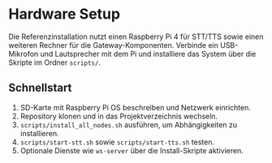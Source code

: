 # Hardware Setup

Die Referenzinstallation nutzt einen Raspberry Pi 4 für STT/TTS sowie einen weiteren Rechner für die Gateway-Komponenten.
Verbinde ein USB-Mikrofon und Lautsprecher mit dem Pi und installiere das System über die Skripte im Ordner `scripts/`.

## Schnellstart

1. SD-Karte mit Raspberry Pi OS beschreiben und Netzwerk einrichten.
2. Repository klonen und in das Projektverzeichnis wechseln.
3. `scripts/install_all_nodes.sh` ausführen, um Abhängigkeiten zu installieren.
4. `scripts/start-stt.sh` sowie `scripts/start-tts.sh` testen.
5. Optionale Dienste wie `ws-server` über die Install-Skripte aktivieren.

